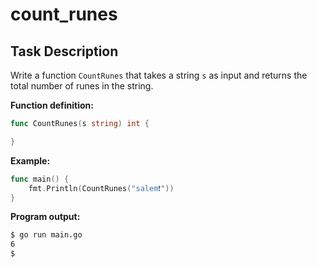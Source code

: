 # count_runes

## Task Description

Write a function `CountRunes` that takes a string `s` as input and returns the total number of runes in the string.

**Function definition:**

```go
func CountRunes(s string) int {

}
```

**Example:**

```go
func main() {
    fmt.Println(CountRunes("salem❗"))
}
```

**Program output:**

```sh
$ go run main.go
6
$
```
